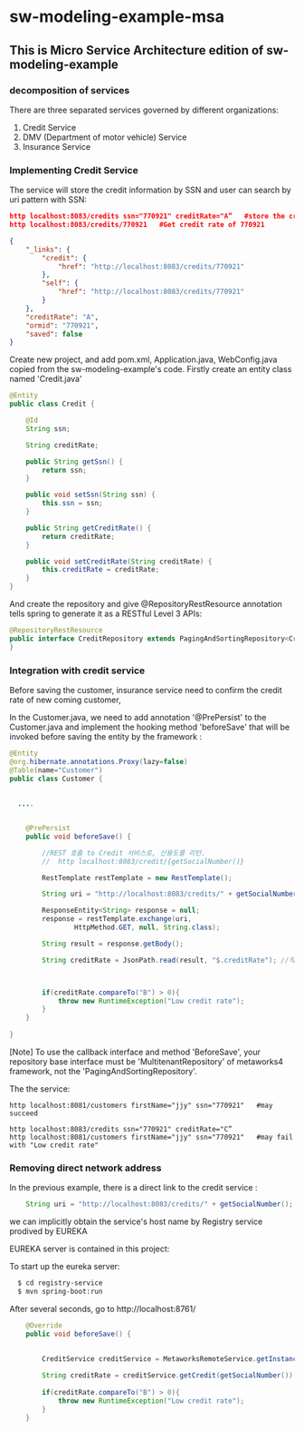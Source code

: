 # sw-modeling-example-msa

## This is Micro Service Architecture edition of sw-modeling-example

### decomposition of services

There are three separated services governed by different organizations:

1. Credit Service
2. DMV (Department of motor vehicle) Service
3. Insurance Service

### Implementing Credit Service

The service will store the credit information by SSN and user can search by uri pattern with SSN:
```json
http localhost:8083/credits ssn="770921" creditRate="A”   #store the credit rate for SSN: 770921
http localhost:8083/credits/770921   #Get credit rate of 770921   

{
    "_links": {
        "credit": {
            "href": "http://localhost:8083/credits/770921"
        }, 
        "self": {
            "href": "http://localhost:8083/credits/770921"
        }
    }, 
    "creditRate": "A", 
    "ormid": "770921", 
    "saved": false
}

```

Create new project, and add pom.xml, Application.java, WebConfig.java copied from the sw-modeling-example's code. 
Firstly create an entity class named 'Credit.java'

```java
@Entity
public class Credit {

    @Id
    String ssn;

    String creditRate;

    public String getSsn() {
        return ssn;
    }

    public void setSsn(String ssn) {
        this.ssn = ssn;
    }

    public String getCreditRate() {
        return creditRate;
    }

    public void setCreditRate(String creditRate) {
        this.creditRate = creditRate;
    }
}
```

And create the repository and give @RepositoryRestResource annotation tells spring to generate it as a RESTful Level 3 APIs:

```java
@RepositoryRestResource
public interface CreditRepository extends PagingAndSortingRepository<Credit, String>{
}
```

### Integration with credit service

Before saving the customer, insurance service need to confirm the credit rate of new coming customer, 

In the Customer.java, we need to add annotation '@PrePersist' to the Customer.java and implement the hooking method 'beforeSave' that will be invoked before saving the entity by the framework :

```java
@Entity
@org.hibernate.annotations.Proxy(lazy=false)
@Table(name="Customer")
public class Customer {
  
  
  ....


	@PrePersist
	public void beforeSave() {

		//REST 호출 to Credit 서비스로, 신용도를 리턴.
		//  http localhost:8083/credit/{getSocialNumber()}

		RestTemplate restTemplate = new RestTemplate();

		String uri = "http://localhost:8083/credits/" + getSocialNumber(); //registry 얻어

		ResponseEntity<String> response = null;
		response = restTemplate.exchange(uri,
				HttpMethod.GET, null, String.class);

		String result = response.getBody();

		String creditRate = JsonPath.read(result, "$.creditRate"); //직접적 msg 파싱 없앨



		if(creditRate.compareTo("B") > 0){
			throw new RuntimeException("Low credit rate");
		}
	}
  
}
```

[Note] To use the callback interface and method 'BeforeSave', your repository base interface must be 'MultitenantRepository' of metaworks4 framework, not the 'PagingAndSortingRepository'.

The the service:
```
http localhost:8081/customers firstName="jjy" ssn="770921"   #may succeed

http localhost:8083/credits ssn="770921" creditRate="C”
http localhost:8081/customers firstName="jjy" ssn="770921"   #may fail with "Low credit rate"

```


### Removing direct network address

In the previous example, there is a direct link to the credit service :

```java
	String uri = "http://localhost:8083/credits/" + getSocialNumber();

```

we can implicitly obtain the service's host name by Registry service prodived by EUREKA

EUREKA server is contained in this project:

To start up the eureka server:

```bash
  $ cd registry-service
  $ mvn spring-boot:run
```

After several seconds, go to http://localhost:8761/


```java
	@Override
	public void beforeSave() {

		
		CreditService creditService = MetaworksRemoteService.getInstance().getBeanFactory().getBean(CreditService.class);
		
		String creditRate = creditService.getCredit(getSocialNumber()).getCreditRate();
		
		if(creditRate.compareTo("B") > 0){
			throw new RuntimeException("Low credit rate");
		}
	}

```

